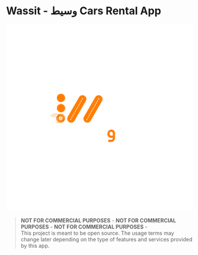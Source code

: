 # Wassit - وسيط Cars Rental App

<img src="IMG_6574.PNG" alt="Wassit Cars Rental App Screenshot" width="600">

> **NOT FOR COMMERCIAL PURPOSES** - **NOT FOR COMMERCIAL PURPOSES** - **NOT FOR COMMERCIAL PURPOSES** -  
> This project is meant to be open source. The usage terms may change later depending on the type of features and services provided by this app.
